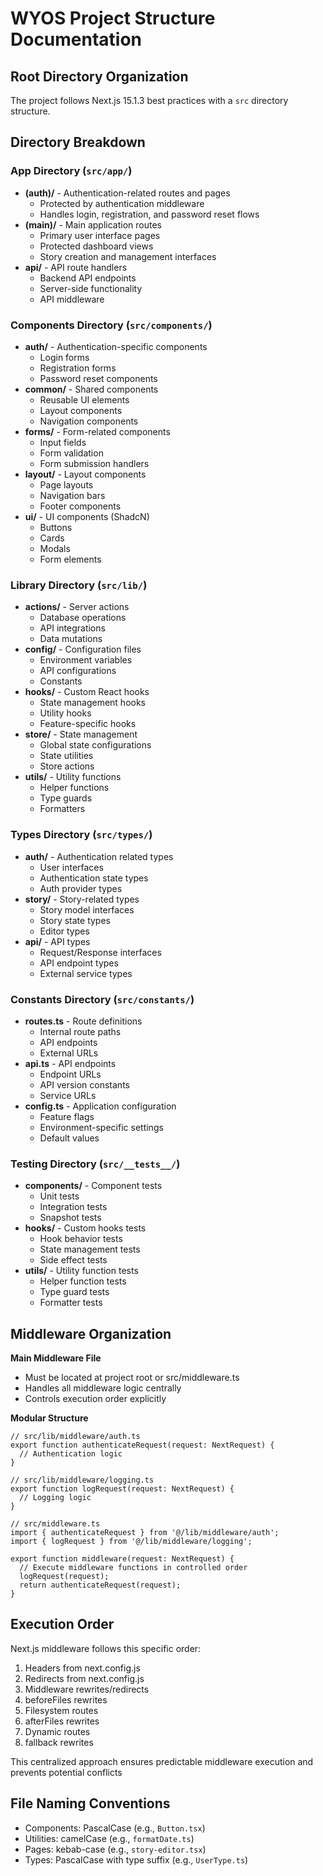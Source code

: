 # WYOS Project Structure Documentation

## Root Directory Organization

The project follows Next.js 15.1.3 best practices with a `src` directory structure.

## Directory Breakdown

### App Directory (`src/app/`)

- **(auth)/** - Authentication-related routes and pages
  - Protected by authentication middleware
  - Handles login, registration, and password reset flows
- **(main)/** - Main application routes
  - Primary user interface pages
  - Protected dashboard views
  - Story creation and management interfaces
- **api/** - API route handlers
  - Backend API endpoints
  - Server-side functionality
  - API middleware

### Components Directory (`src/components/`)

- **auth/** - Authentication-specific components
  - Login forms
  - Registration forms
  - Password reset components
- **common/** - Shared components
  - Reusable UI elements
  - Layout components
  - Navigation components
- **forms/** - Form-related components
  - Input fields
  - Form validation
  - Form submission handlers
- **layout/** - Layout components
  - Page layouts
  - Navigation bars
  - Footer components
- **ui/** - UI components (ShadcN)
  - Buttons
  - Cards
  - Modals
  - Form elements

### Library Directory (`src/lib/`)

- **actions/** - Server actions
  - Database operations
  - API integrations
  - Data mutations
- **config/** - Configuration files
  - Environment variables
  - API configurations
  - Constants
- **hooks/** - Custom React hooks
  - State management hooks
  - Utility hooks
  - Feature-specific hooks
- **store/** - State management
  - Global state configurations
  - State utilities
  - Store actions
- **utils/** - Utility functions
  - Helper functions
  - Type guards
  - Formatters

### Types Directory (`src/types/`)

- **auth/** - Authentication related types
  - User interfaces
  - Authentication state types
  - Auth provider types
- **story/** - Story-related types
  - Story model interfaces
  - Story state types
  - Editor types
- **api/** - API types
  - Request/Response interfaces
  - API endpoint types
  - External service types

### Constants Directory (`src/constants/`)

- **routes.ts** - Route definitions
  - Internal route paths
  - API endpoints
  - External URLs
- **api.ts** - API endpoints
  - Endpoint URLs
  - API version constants
  - Service URLs
- **config.ts** - Application configuration
  - Feature flags
  - Environment-specific settings
  - Default values

### Testing Directory (`src/__tests__/`)

- **components/** - Component tests
  - Unit tests
  - Integration tests
  - Snapshot tests
- **hooks/** - Custom hooks tests
  - Hook behavior tests
  - State management tests
  - Side effect tests
- **utils/** - Utility function tests
  - Helper function tests
  - Type guard tests
  - Formatter tests

## **Middleware Organization**

**Main Middleware File**

- Must be located at project root or src/middleware.ts
- Handles all middleware logic centrally
- Controls execution order explicitly

**Modular Structure**

```tsx
// src/lib/middleware/auth.ts
export function authenticateRequest(request: NextRequest) {
  // Authentication logic
}

// src/lib/middleware/logging.ts
export function logRequest(request: NextRequest) {
  // Logging logic
}

// src/middleware.ts
import { authenticateRequest } from '@/lib/middleware/auth';
import { logRequest } from '@/lib/middleware/logging';

export function middleware(request: NextRequest) {
  // Execute middleware functions in controlled order
  logRequest(request);
  return authenticateRequest(request);
}
```

## **Execution Order**

Next.js middleware follows this specific order:

1. Headers from next.config.js
2. Redirects from next.config.js
3. Middleware rewrites/redirects
4. beforeFiles rewrites
5. Filesystem routes
6. afterFiles rewrites
7. Dynamic routes
8. fallback rewrites

This centralized approach ensures predictable middleware execution and prevents potential conflicts

## File Naming Conventions

- Components: PascalCase (e.g., `Button.tsx`)
- Utilities: camelCase (e.g., `formatDate.ts`)
- Pages: kebab-case (e.g., `story-editor.tsx`)
- Types: PascalCase with type suffix (e.g., `UserType.ts`)
